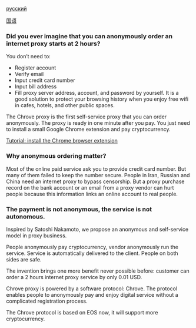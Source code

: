 [русский](https://github.com/0xbluemoon/chrove/blob/master/russian_readme.md)

[国语](https://github.com/0xbluemoon/chrove/blob/master/chinese_readme.md)

### Did you ever imagine that you can anonymously order an internet proxy starts at  2 hours?

You don’t need to:

* Register account
* Verify email
* Input credit card number
* Input bill address
* Fill proxy server address, account, and password by yourself.
It is a good solution to protect your browsing history when you enjoy free wifi in cafes, hotels, and other public spaces. 

The Chrove proxy is the first self-service proxy that you can order anonymously. The proxy is ready in one minute after you pay. You just need to install a small Google Chrome extension and pay cryptocurrency.

[Tutorial: install the Chrome browser extension]()

### Why anonymous ordering matter?
Most of the online paid service ask you to provide credit card number. But many of them failed to keep the number secure. People in Iran, Russian and China need an internet proxy to bypass censorship. But a proxy purchase record on the bank account or an email from a proxy vendor can hurt people because this information links an online account to real people.

### The payment is not anonymous, the service is not autonomous. 

Inspired by Satoshi Nakamoto, we propose an anonymous and self-service model in proxy business.

People anonymously pay cryptocurrency,  vendor anonymously run the service. Service is automatically delivered to the client. People on both sides are safe.

The invention brings one more benefit never possible before: customer can order a 2 hours internet proxy service by only 0.01 USD.

Chrove proxy is powered by a software protocol: Chrove. The protocol enables people to anonymously pay and enjoy digital service without a complicated registration process.

The Chrove protocol is based on EOS now, it will support more cryptocurrency.
